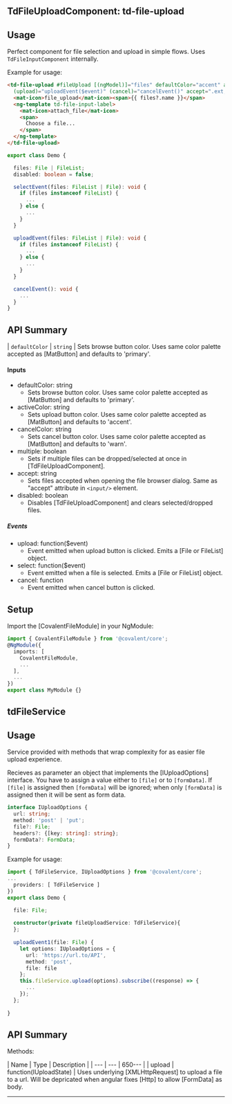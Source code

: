 ## TdFileUploadComponent: td-file-upload

## Usage

Perfect component for file selection and upload in simple flows. Uses `TdFileInputComponent` internally.

Example for usage:

```html
<td-file-upload #fileUpload [(ngModel)]="files" defaultColor="accent" activeColor="warn" cancelColor="primary" (select)="selectEvent($event)"
  (upload)="uploadEvent($event)" (cancel)="cancelEvent()" accept=".ext,.anotherExt" [disabled]="disabled" multiple>
  <mat-icon>file_upload</mat-icon><span>{{ files?.name }}</span>
  <ng-template td-file-input-label>
    <mat-icon>attach_file</mat-icon>
    <span>
      Choose a file...
    </span>
  </ng-template>
</td-file-upload>
```
 
```typescript
export class Demo {

  files: File | FileList;
  disabled: boolean = false;

  selectEvent(files: FileList | File): void {
    if (files instanceof FileList) {
      ...
    } else {
      ...
    }
  }

  uploadEvent(files: FileList | File): void {
    if (files instanceof FileList) {
      ...
    } else {
      ...
    }
  }

  cancelEvent(): void {
    ...
  }
} 
```

## API Summary

| `defaultColor` | `string` | Sets browse button color. Uses same color palette accepted as [MatButton] and defaults to 'primary'.
#### Inputs

+ defaultColor: string
  + Sets browse button color. Uses same color palette accepted as [MatButton] and defaults to 'primary'.
+ activeColor: string
  + Sets upload button color. Uses same color palette accepted as [MatButton] and defaults to 'accent'.
+ cancelColor: string
  + Sets cancel button color. Uses same color palette accepted as [MatButton] and defaults to 'warn'.
+ multiple: boolean
  + Sets if multiple files can be dropped/selected at once in [TdFileUploadComponent].
+ accept: string
  + Sets files accepted when opening the file browser dialog. Same as "accept" attribute in `<input/>` element.
+ disabled: boolean
  + Disables [TdFileUploadComponent] and clears selected/dropped files.

##### Events

+ upload: function($event)
  + Event emitted when upload button is clicked. Emits a [File or FileList] object.
+ select: function($event)
  + Event emitted when a file is selected. Emits a [File or FileList] object.
+ cancel: function
  + Event emitted when cancel button is clicked.

## Setup

Import the [CovalentFileModule] in your NgModule:

```typescript
import { CovalentFileModule } from '@covalent/core';
@NgModule({
  imports: [
    CovalentFileModule,
    ...
  ],
  ...
})
export class MyModule {}
```

## tdFileService

## Usage

Service provided with methods that wrap complexity for as easier file upload experience.

Recieves as parameter an object that implements the [IUploadOptions] interface. You have to assign a value either to `[file]` or to `[formData]`. If `[file]` is assigned then `[formData]` will be ignored; when only `[formData]` is assigned then it will be sent as form data.

```typescript
interface IUploadOptions { 
  url: string; 
  method: 'post' | 'put'; 
  file?: File;
  headers?: {[key: string]: string};
  formData?: FormData; 
}
```

Example for usage:

```typescript
import { TdFileService, IUploadOptions } from '@covalent/core';
...
  providers: [ TdFileService ]
})
export class Demo {

  file: File;
  
  constructor(private fileUploadService: TdFileService){ 
  };
  
  uploadEvent1(file: File) {    
    let options: IUploadOptions = {
      url: 'https://url.to/API',
      method: 'post',
      file: file
    };    
    this.fileService.upload(options).subscribe((response) => {
      ...
    });
  };
  
}
```

## API Summary

Methods:

| Name | Type | Description |
| --- | --- | 650--- |
| upload | function(IUploadState) | Uses underlying [XMLHttpRequest] to upload a file to a url. Will be depricated when angular fixes [Http] to allow [FormData] as body.


---

